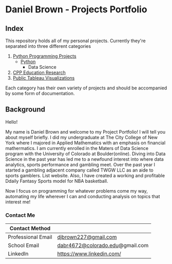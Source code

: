# Daniel Brown - Projects Portfolio

## Index

This repository holds all of my personal projects. Currently they're separated into three different categories

1. [Python Programming Projects](https://github.com/darwin-a/PersonalProjects/tree/master/Personal%20Programming%20Projects)
    - [Python](https://github.com/darwin-a/PersonalProjects/tree/master/Personal%20Programming%20Projects/Python)
      - Data Science
2. [CPP Education Research](https://github.com/darwin-a/PersonalProjects/tree/master/Physics%20Education%20Research)
3. [Public Tableau Visualizations](https://github.com/darwin-a/PersonalProjects/tree/master/Tableau%20Public%20Visualizations)

Each category has their own variety of projects and should be accompanied by some form of documentation. 

## Background

Hello! 

My name is Daniel Brown and welcome to my Project Portfolio! I will tell you about myself briefly. I did my undergraduate at The City College of New York where I majored in Applied Mathematics with an emphasis on financial mathermatics. I am currently enrolled in the Maters of Data Science program with the University of Colorado at Boulder(online). Diving into Data Science in the past year has led me to a newfound interest into where data analytics, sports performance and gambling meet. Over the past year I started a gambling adjacent company called TWGW LLC as an aide to sports gamblers. List website. Also, I have created a working and profitable Ddaily Fantasy Sports model for NBA basketball. 
 

Now I focus on programming for whatever problems come my way, automating my life wherever I can and conducting analysis on topics that interest me!

### Contact Me

| Contact Method |  |
| --- | --- |
| Professional Email | djbrown227@gmail.com |
| School Email | dabr4672@colorado.edu@gmail.com |
| LinkedIn | https://www.linkedin.com/ |
